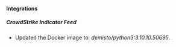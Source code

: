 #### Integrations
##### CrowdStrike Indicator Feed
- Updated the Docker image to: *demisto/python3:3.10.10.50695*.

